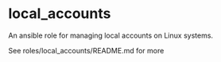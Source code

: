 # local_accounts
An ansible role for managing local accounts on Linux systems.

See roles/local_accounts/README.md for more
